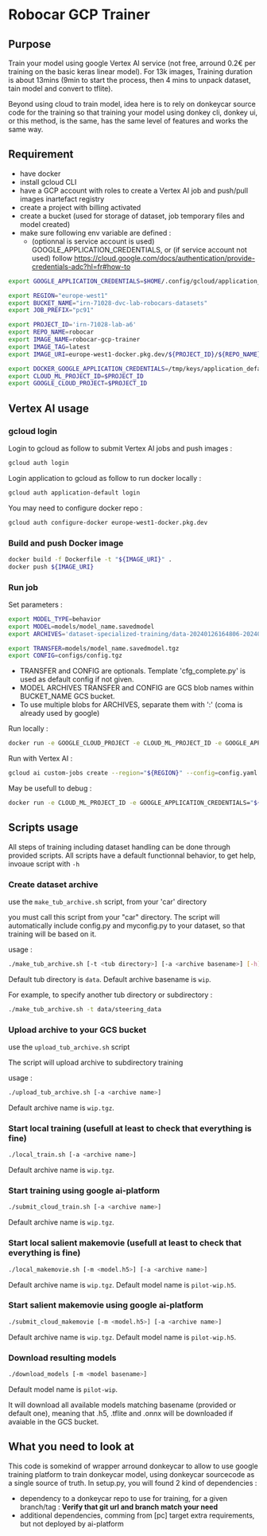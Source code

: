 # Robocar GCP Trainer

## Purpose

Train your model using google Vertex AI service (not free, arround 0.2€ per training on the basic keras linear model).
For 13k images, Training duration is about 13mins (9min to start the process, then 4 mins to unpack dataset, tain model and convert to tflite).

Beyond using cloud to train model, idea here is to rely on donkeycar source code for the training so that training your model using donkey cli, donkey ui, or this method, is the same, has the same level of features and works the same way.

## Requirement

- have docker
- install gcloud CLI
- have a GCP account with roles to create a Vertex AI job and push/pull images inartefact registry
- create a project with billing activated
- create a bucket (used for storage of dataset, job temporary files and model created)
- make sure following env variable are defined :
  - (optionnal is service account is used) GOOGLE_APPLICATION_CREDENTIALS, or (if service account not used) follow https://cloud.google.com/docs/authentication/provide-credentials-adc?hl=fr#how-to

```bash
export GOOGLE_APPLICATION_CREDENTIALS=$HOME/.config/gcloud/application_default_credentials.json

export REGION="europe-west1"
export BUCKET_NAME="irn-71028-dvc-lab-robocars-datasets"
export JOB_PREFIX="pc91"

export PROJECT_ID='irn-71028-lab-a6'
export REPO_NAME=robocar
export IMAGE_NAME=robocar-gcp-trainer
export IMAGE_TAG=latest
export IMAGE_URI=europe-west1-docker.pkg.dev/${PROJECT_ID}/${REPO_NAME}/${IMAGE_NAME}:${IMAGE_TAG}

export DOCKER_GOOGLE_APPLICATION_CREDENTIALS=/tmp/keys/application_default_credentials.json
export CLOUD_ML_PROJECT_ID=$PROJECT_ID
export GOOGLE_CLOUD_PROJECT=$PROJECT_ID
```

## Vertex AI usage

### gcloud login

Login to gcloud as follow to submit Vertex AI jobs and push images :

```bash
gcloud auth login
```

Login application to gcloud as follow to run docker locally :

```bash
gcloud auth application-default login
```

You may need to configure docker repo :

```bash
gcloud auth configure-docker europe-west1-docker.pkg.dev
```

### Build and push Docker image

```bash
docker build -f Dockerfile -t "${IMAGE_URI}" .
docker push ${IMAGE_URI}
```

### Run job

Set parameters :

```bash
export MODEL_TYPE=behavior
export MODEL=models/model_name.savedmodel
export ARCHIVES='dataset-specialized-training/data-20240126164806-20240219204548-behav-C.tgz'

export TRANSFER=models/model_name.savedmodel.tgz
export CONFIG=configs/config.tgz
```

- TRANSFER and CONFIG are optionals. Template 'cfg_complete.py' is used as default config if not given.
- MODEL ARCHIVES TRANSFER and CONFIG are GCS blob names within BUCKET_NAME GCS bucket.
- To use multiple blobs for ARCHIVES, separate them with ':' (coma is already used by google)

Run locally :

```bash
docker run -e GOOGLE_CLOUD_PROJECT -e CLOUD_ML_PROJECT_ID -e GOOGLE_APPLICATION_CREDENTIALS="${DOCKER_GOOGLE_APPLICATION_CREDENTIALS}" -v ${GOOGLE_APPLICATION_CREDENTIALS}:${DOCKER_GOOGLE_APPLICATION_CREDENTIALS}:ro "${IMAGE_URI}" --bucket "$BUCKET_NAME" --archives "$ARCHIVES" --type "${MODEL_TYPE}" --model ${MODEL} --config "${CONFIG}" --transfer "${TRANSFER}"
```

Run with Vertex AI :

```bash
gcloud ai custom-jobs create --region="${REGION}" --config=config.yaml --args=--bucket="${BUCKET_NAME}" --args=--archives="${ARCHIVES}" --args=--type="${MODEL_TYPE}" --display-name="${JOB_PREFIX}-robocar-train" --args=--model="${MODEL}" --args=--transfer="${TRANSFER}" --args=--config="${CONFIG}"
```

May be usefull to debug :

```bash
docker run -e CLOUD_ML_PROJECT_ID -e GOOGLE_APPLICATION_CREDENTIALS="${DOCKER_GOOGLE_APPLICATION_CREDENTIALS}" -v ${LOCAL_GOOGLE_APPLICATION_CREDENTIALS}:${GOOGLE_APPLICATION_CREDENTIALS}:ro -it --entrypoint=/bin/bash "${IMAGE_URI}" -i
```

## Scripts usage

All steps of training including dataset handling can be done through provided scripts.
All scripts have a default functionnal behavior, to get help, invoaue script with ```-h```

### Create dataset archive

use the ```make_tub_archive.sh``` script, from your 'car' directory

you must call this script from your "car" directory. The script will automatically include config.py and myconfig.py to your dataset, so that training will be based on it.

usage :

```bash
./make_tub_archive.sh [-t <tub directory>] [-a <archive basename>] [-h]
```

Default tub directory is ```data```.
Default archive basename is ```wip```.

For example, to specify another tub directory or subdirectory :

```bash
./make_tub_archive.sh -t data/steering_data
```

### Upload archive to your GCS bucket

use the ```upload_tub_archive.sh``` script

The script will upload archive to subdirectory training

usage :

```bash
./upload_tub_archive.sh [-a <archive name>]
```

Default archive name is ```wip.tgz```.

### Start local training (usefull at least to check that everything is fine)

```bash
./local_train.sh [-a <archive name>]
```

Default archive name is ```wip.tgz```.

### Start training using google ai-platform

```bash
./submit_cloud_train.sh [-a <archive name>]
```

Default archive name is ```wip.tgz```.

### Start local salient makemovie (usefull at least to check that everything is fine)

```bash
./local_makemovie.sh [-m <model.h5>] [-a <archive name>] 
```

Default archive name is ```wip.tgz```.
Default model name is ```pilot-wip.h5```.

### Start salient makemovie using google ai-platform

```bash
./submit_cloud_makemovie [-m <model.h5>] [-a <archive name>]
```

Default archive name is ```wip.tgz```.
Default model name is ```pilot-wip.h5```.

### Download resulting models

```bash
./download_models [-m <model basename>]
```

Default model name is ```pilot-wip```.

It will download all available models matching basename (provided or default one), meaning that <basemodel>.h5, <basemodel>.tflite and <basemodel>.onnx will be downloaded if avaiable in the GCS bucket.

## What you need to look at

This code is somekind of wrapper arround donkeycar to allow to use google training platform to train donkeycar model, using donkeycar sourcecode as a single source of truth.
In setup.py, you will found 2 kind of dependencies :

- dependency to a donkeycar repo to use for training, for a given branch/tag : **Verify that git url and branch match your need**
- additional dependencies, comming from [pc] target extra requirements, but not deployed by ai-platform
